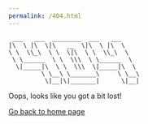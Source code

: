 ```yaml
---
permalink: /404.html
---
```


```
 ___   ___  ________  ___   ___     
|\  \ |\  \|\   __  \|\  \ |\  \    
\ \  \\_\  \ \  \|\  \ \  \\_\  \   
 \ \______  \ \  \\\  \ \______  \  
  \|_____|\  \ \  \\\  \|_____|\  \ 
         \ \__\ \_______\     \ \__\
          \|__|\|_______|      \|__|
```

Oops, looks like you got a bit lost!

[Go back to home page](https://nikolastojakovic.com)
